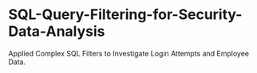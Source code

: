 # SQL-Query-Filtering-for-Security-Data-Analysis
Applied Complex SQL Filters to Investigate Login Attempts and Employee Data.
